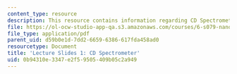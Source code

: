 ```yaml
---
content_type: resource
description: This resource contains information regarding CD Spectrometer.
file: https://ol-ocw-studio-app-qa.s3.amazonaws.com/courses/6-s079-nanomaker-spring-2013/0b94310e3347e2f59505409b05c2a949_MIT6_S079S13_slides01.pdf
file_type: application/pdf
parent_uid: d59b0e1d-7dd2-6659-6386-617fda458ad0
resourcetype: Document
title: 'Lecture Slides 1: CD Spectrometer'
uid: 0b94310e-3347-e2f5-9505-409b05c2a949
---
```

